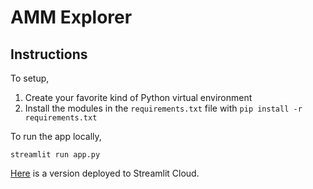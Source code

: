 # AMM Explorer

## Instructions
To setup,
1. Create your favorite kind of Python virtual environment
2. Install the modules in the `requirements.txt` file with `pip install -r requirements.txt`

To run the app locally,
```
streamlit run app.py
```

[Here](https://amm-explorer.streamlit.app/) is a version deployed to Streamlit Cloud. 
